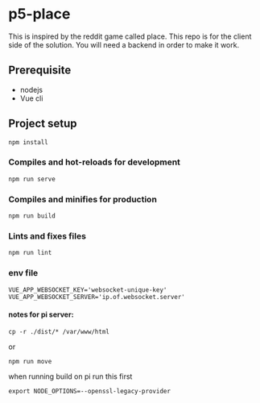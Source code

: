 # p5-place
This is inspired by the reddit game called place.
This repo is for the client side of the solution. You will need a backend in order to make it work.
##

## Prerequisite
- nodejs
- Vue cli

## Project setup
```
npm install
```

### Compiles and hot-reloads for development
```
npm run serve
```

### Compiles and minifies for production
```
npm run build
```

### Lints and fixes files
```
npm run lint
```

### env file
```
VUE_APP_WEBSOCKET_KEY='websocket-unique-key'
VUE_APP_WEBSOCKET_SERVER='ip.of.websocket.server'
```


#### notes for pi server:

```
cp -r ./dist/* /var/www/html
```
or 
```
npm run move
```

when running build on pi run this first
```
export NODE_OPTIONS=--openssl-legacy-provider
```